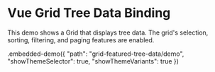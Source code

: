 # Vue Grid Tree Data Binding

This demo shows a Grid that displays tree data. The grid's selection, sorting, filtering, and paging features are enabled.

.embedded-demo({ "path": "grid-featured-tree-data/demo", "showThemeSelector": true, "showThemeVariants": true })
